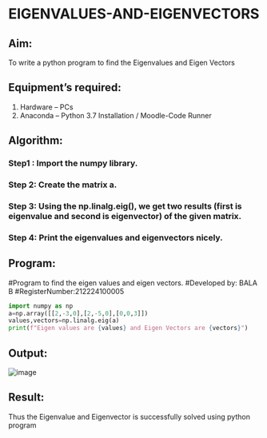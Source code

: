# EIGENVALUES-AND-EIGENVECTORS
## Aim:
To write a python program to find the Eigenvalues and Eigen Vectors
## Equipment’s required:
1. 	Hardware – PCs
2. 	Anaconda – Python 3.7 Installation / Moodle-Code Runner
## Algorithm:
### Step1 : Import the numpy library.
### Step 2: Create the matrix a.
### Step 3: Using the np.linalg.eig(),  we get two results (first is eigenvalue and second is eigenvector) of the given matrix.
### Step 4: Print the eigenvalues and eigenvectors nicely.

## Program:
#Program to find the eigen values and eigen vectors.
#Developed by: BALA B 
#RegisterNumber:212224100005
~~~python
import numpy as np
a=np.array([[2,-3,0],[2,-5,0],[0,0,3]])
values,vectors=np.linalg.eig(a)
print(f"Eigen values are {values} and Eigen Vectors are {vectors}")
~~~
## Output:
![image](https://github.com/user-attachments/assets/76ceae9e-0596-4fe6-8624-989c70bfc3cd)

## Result:
Thus the Eigenvalue and Eigenvector is successfully solved using python program
